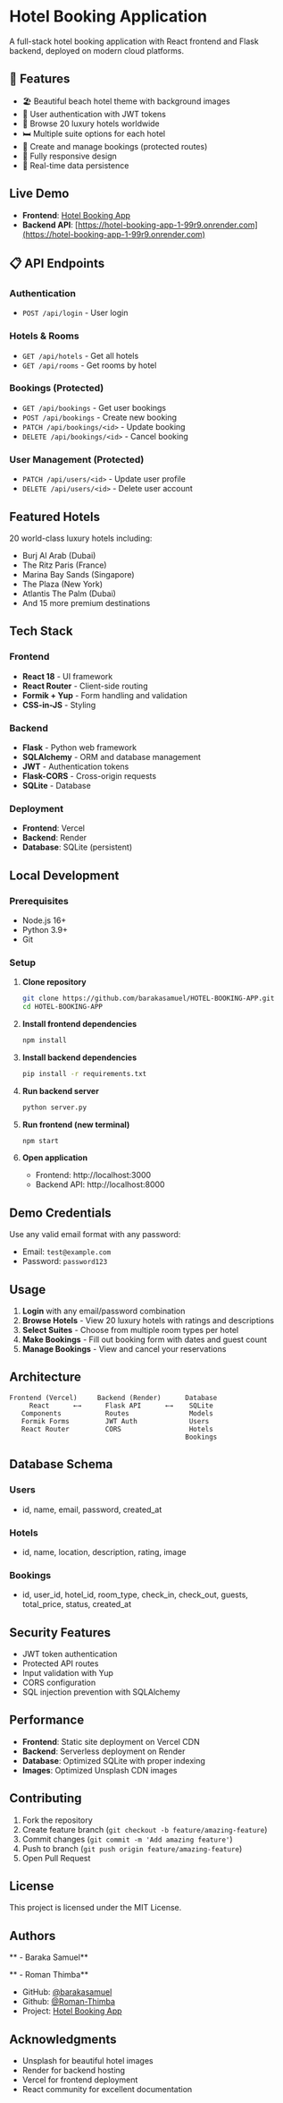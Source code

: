 # Hotel Booking Application

A full-stack hotel booking application with React frontend and Flask backend, deployed on modern cloud platforms.

## 🌟 Features

- 🏖️ Beautiful beach hotel theme with background images
- 👤 User authentication with JWT tokens
- 🏨 Browse 20 luxury hotels worldwide
- 🛏️ Multiple suite options for each hotel
- 📅 Create and manage bookings (protected routes)
- 📱 Fully responsive design
- 🔄 Real-time data persistence

##  Live Demo

- **Frontend**: [Hotel Booking App](https://your-vercel-url.vercel.app)
- **Backend API**: [https://hotel-booking-app-1-99r9.onrender.com](https://hotel-booking-app-1-99r9.onrender.com)

## 📋 API Endpoints

### Authentication
- `POST /api/login` - User login

### Hotels & Rooms
- `GET /api/hotels` - Get all hotels
- `GET /api/rooms` - Get rooms by hotel

### Bookings (Protected)
- `GET /api/bookings` - Get user bookings
- `POST /api/bookings` - Create new booking
- `PATCH /api/bookings/<id>` - Update booking
- `DELETE /api/bookings/<id>` - Cancel booking

### User Management (Protected)
- `PATCH /api/users/<id>` - Update user profile
- `DELETE /api/users/<id>` - Delete user account

##  Featured Hotels

20 world-class luxury hotels including:
- Burj Al Arab (Dubai)
- The Ritz Paris (France)
- Marina Bay Sands (Singapore)
- The Plaza (New York)
- Atlantis The Palm (Dubai)
- And 15 more premium destinations

##  Tech Stack

### Frontend
- **React 18** - UI framework
- **React Router** - Client-side routing
- **Formik + Yup** - Form handling and validation
- **CSS-in-JS** - Styling

### Backend
- **Flask** - Python web framework
- **SQLAlchemy** - ORM and database management
- **JWT** - Authentication tokens
- **Flask-CORS** - Cross-origin requests
- **SQLite** - Database

### Deployment
- **Frontend**: Vercel
- **Backend**: Render
- **Database**: SQLite (persistent)

##  Local Development

### Prerequisites
- Node.js 16+
- Python 3.9+
- Git

### Setup

1. **Clone repository**
   ```bash
   git clone https://github.com/barakasamuel/HOTEL-BOOKING-APP.git
   cd HOTEL-BOOKING-APP
   ```

2. **Install frontend dependencies**
   ```bash
   npm install
   ```

3. **Install backend dependencies**
   ```bash
   pip install -r requirements.txt
   ```

4. **Run backend server**
   ```bash
   python server.py
   ```

5. **Run frontend (new terminal)**
   ```bash
   npm start
   ```

6. **Open application**
   - Frontend: http://localhost:3000
   - Backend API: http://localhost:8000

##  Demo Credentials

Use any valid email format with any password:
- Email: `test@example.com`
- Password: `password123`

##  Usage

1. **Login** with any email/password combination
2. **Browse Hotels** - View 20 luxury hotels with ratings and descriptions
3. **Select Suites** - Choose from multiple room types per hotel
4. **Make Bookings** - Fill out booking form with dates and guest count
5. **Manage Bookings** - View and cancel your reservations

##  Architecture

```
Frontend (Vercel)     Backend (Render)      Database
     React      ←→      Flask API      ←→    SQLite
   Components           Routes               Models
   Formik Forms         JWT Auth             Users
   React Router         CORS                 Hotels
                                            Bookings
```

##  Database Schema

### Users
- id, name, email, password, created_at

### Hotels
- id, name, location, description, rating, image

### Bookings
- id, user_id, hotel_id, room_type, check_in, check_out, guests, total_price, status, created_at

## Security Features

- JWT token authentication
- Protected API routes
- Input validation with Yup
- CORS configuration
- SQL injection prevention with SQLAlchemy

## Performance

- **Frontend**: Static site deployment on Vercel CDN
- **Backend**: Serverless deployment on Render
- **Database**: Optimized SQLite with proper indexing
- **Images**: Optimized Unsplash CDN images

##  Contributing

1. Fork the repository
2. Create feature branch (`git checkout -b feature/amazing-feature`)
3. Commit changes (`git commit -m 'Add amazing feature'`)
4. Push to branch (`git push origin feature/amazing-feature`)
5. Open Pull Request

##  License

This project is licensed under the MIT License.

##  Authors

** - Baraka Samuel**

** - Roman Thimba**
- GitHub: [@barakasamuel](https://github.com/barakasamuel)
- Github: [@Roman-Thimba](https://github.com/Roman-Thimba)
- Project: [Hotel Booking App](https://github.com/barakasamuel/HOTEL-BOOKING-APP)

##  Acknowledgments

- Unsplash for beautiful hotel images
- Render for backend hosting
- Vercel for frontend deployment
- React community for excellent documentation
